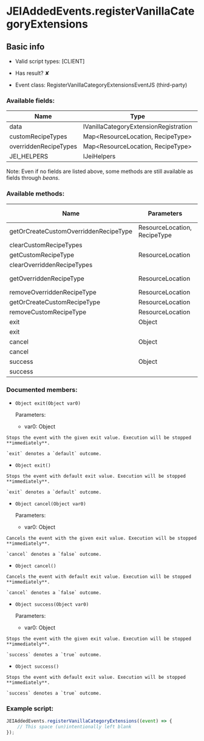 # JEIAddedEvents.registerVanillaCategoryExtensions

## Basic info

- Valid script types: [CLIENT]

- Has result? ✘

- Event class: RegisterVanillaCategoryExtensionsEventJS (third-party)

### Available fields:

| Name | Type | Static? |
| ---- | ---- | ------- |
| data | IVanillaCategoryExtensionRegistration | ✘ |
| customRecipeTypes | Map<ResourceLocation, RecipeType<CustomJSRecipe>> | ✔ |
| overriddenRecipeTypes | Map<ResourceLocation, RecipeType> | ✔ |
| JEI_HELPERS | IJeiHelpers | ✔ |

Note: Even if no fields are listed above, some methods are still available as fields through *beans*.

### Available methods:

| Name | Parameters | Return type | Static? |
| ---- | ---------- | ----------- | ------- |
| getOrCreateCustomOverriddenRecipeType | ResourceLocation, RecipeType<T> |  | RecipeType<T> | ✔ |
| clearCustomRecipeTypes |  |  | void | ✔ |
| getCustomRecipeType | ResourceLocation |  | RecipeType<CustomJSRecipe> | ✔ |
| clearOverriddenRecipeTypes |  |  | void | ✔ |
| getOverriddenRecipeType | ResourceLocation |  | RecipeType<?> | ✔ |
| removeOverriddenRecipeType | ResourceLocation |  | void | ✔ |
| getOrCreateCustomRecipeType | ResourceLocation |  | RecipeType<CustomJSRecipe> | ✔ |
| removeCustomRecipeType | ResourceLocation |  | void | ✔ |
| exit | Object |  | Object | ✘ |
| exit |  |  | Object | ✘ |
| cancel | Object |  | Object | ✘ |
| cancel |  |  | Object | ✘ |
| success | Object |  | Object | ✘ |
| success |  |  | Object | ✘ |


### Documented members:

- `Object exit(Object var0)`

  Parameters:
  - var0: Object

```
Stops the event with the given exit value. Execution will be stopped **immediately**.

`exit` denotes a `default` outcome.
```

- `Object exit()`
```
Stops the event with default exit value. Execution will be stopped **immediately**.

`exit` denotes a `default` outcome.
```

- `Object cancel(Object var0)`

  Parameters:
  - var0: Object

```
Cancels the event with the given exit value. Execution will be stopped **immediately**.

`cancel` denotes a `false` outcome.
```

- `Object cancel()`
```
Cancels the event with default exit value. Execution will be stopped **immediately**.

`cancel` denotes a `false` outcome.
```

- `Object success(Object var0)`

  Parameters:
  - var0: Object

```
Stops the event with the given exit value. Execution will be stopped **immediately**.

`success` denotes a `true` outcome.
```

- `Object success()`
```
Stops the event with default exit value. Execution will be stopped **immediately**.

`success` denotes a `true` outcome.
```



### Example script:

```js
JEIAddedEvents.registerVanillaCategoryExtensions((event) => {
	// This space (un)intentionally left blank
});
```

